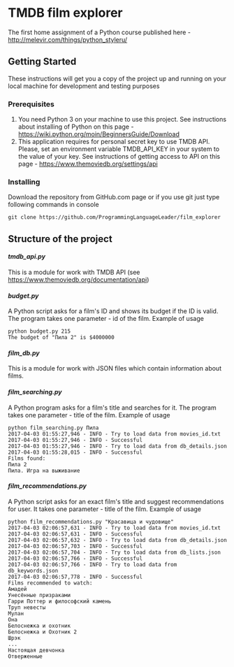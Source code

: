 # TMDB film explorer

The first home assignment of a Python course published here - http://melevir.com/things/python_styleru/

## Getting Started

These instructions will get you a copy of the project up and running on your local 
machine for development and testing purposes

### Prerequisites

1. You need Python 3 on your machine to use this project. See instructions about 
installing of Python on this page - https://wiki.python.org/moin/BeginnersGuide/Download
2. This application requires for personal secret key to use TMDB API. Please, set an environment
 variable TMDB_API_KEY in your system to the value of your key. See instructions of getting access
  to API on this page - https://www.themoviedb.org/settings/api

### Installing

Download the repository from GitHub.com page or if you use git just type following commands in console

```
git clone https://github.com/ProgrammingLanguageLeader/film_explorer
```

## Structure of the project

#### _**tmdb_api.py**_
This is a module for work with TMDB API (see https://www.themoviedb.org/documentation/api)

#### **_budget.py_**
A Python script asks for a film's ID and shows its budget if the ID is valid.
The program takes one parameter - id of the film.
Example of usage
```
python budget.py 215
The budget of "Пила 2" is $4000000
```

#### **_film_db.py_**
This is a module for work with JSON files which contain information about films. 

#### **_film_searching.py_**
A Python program asks for a film's title and searches for it.
The program takes one parameter - title of the film. 
Example of usage
```
python film_searching.py Пила
2017-04-03 01:55:27,946 - INFO - Try to load data from movies_id.txt
2017-04-03 01:55:27,946 - INFO - Successful
2017-04-03 01:55:27,946 - INFO - Try to load data from db_details.json
2017-04-03 01:55:28,015 - INFO - Successful
Films found:
Пила 2
Пила. Игра на выживание
```

#### **_film_recommendations.py_**
A Python script asks for an exact film's title and suggest recommendations for user.
It takes one parameter - title of the film.
Example of usage
```
python film_recommendations.py "Красавица и чудовище"
2017-04-03 02:06:57,631 - INFO - Try to load data from movies_id.txt
2017-04-03 02:06:57,631 - INFO - Successful
2017-04-03 02:06:57,632 - INFO - Try to load data from db_details.json
2017-04-03 02:06:57,703 - INFO - Successful
2017-04-03 02:06:57,704 - INFO - Try to load data from db_lists.json
2017-04-03 02:06:57,766 - INFO - Successful
2017-04-03 02:06:57,766 - INFO - Try to load data from db_keywords.json
2017-04-03 02:06:57,778 - INFO - Successful
Films recommended to watch:
Амадей
Унесённые призраками
Гарри Поттер и философский камень
Труп невесты
Мулан
Она
Белоснежка и охотник
Белоснежка и Охотник 2
Шрэк
...
Настоящая девчонка
Отверженные
```